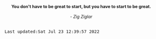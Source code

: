 
<div align="center"><b><span>You don't have to be great to start, but you have to start to be great.  </span></b><br><br><i> - Zig Ziglar</i></div>
<br><br><kbd>Last updated:Sat Jul 23 12:39:57 2022</kbd>